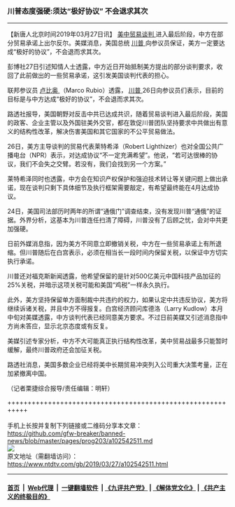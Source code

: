 ### 川普态度强硬:须达“极好协议” 不会退求其次
------------------------

<div class="post_content" itemprop="articleBody">
 <p>
  【新唐人北京时间2019年03月27日讯】
  <a href="https://www.ntdtv.com/gb/34765.htm">
   美中贸易谈判
  </a>
  进入最后阶段，中方在部分贸易承诺上出尔反尔。美媒消息，美国总统
  <a href="https://www.ntdtv.com/gb/川普.htm">
   川普
  </a>
  向参议员保证，美方一定要达成“极好的协议”，不会退而求其次。
 </p>
 <p>
  彭博社27日引述知情人士透露，中方近日开始抵制美方提出的部分谈判要求，收回了此前做出的一些贸易承诺，这引发美国谈判代表的担心。
 </p>
 <p>
  联邦参议员
  <a href="https://www.ntdtv.com/gb/卢比奥.htm">
   卢比奥
  </a>
  （Marco Rubio）透露，
  <a href="https://www.ntdtv.com/gb/川普.htm">
   川普
  </a>
  26日向参议员们表示，目前的目标是与中方达成“极好的协议”，不会退而求其次。
 </p>
 <p>
  路透社报导，美国朝野对反击中共已达成共识，随着贸易谈判进入最后阶段，美国的政客、企业主管以及外国驻美外交官，都在敦促川普团队坚持要求中共做出有意义的结构性改革，解决伤害美国和其它国家的不公平贸易做法。
 </p>
 <p>
  26日，美方主导谈判的贸易代表莱特希泽（Robert Lighthizer）也对全国公共广播电台（NPR）表示，对达成协议“不一定充满希望”。他说，“若可达很棒的协议，我们不会失之交臂。若没有，我们会找到另一个方案。”
 </p>
 <p>
  莱特希泽同时也透露，中方会在知识产权保护和强迫技术转让等关键问题上做出承诺，现在谈判只剩下具体细节及执行框架需要敲定，有希望最终能在4月达成协议。
 </p>
 <p>
  24日，美国司法部历时两年的所谓“通俄门”调查结束，没有发现川普“通俄”的证据。外界分析，这基本为川普连任扫清了障碍，川普没有了后顾之忧，会对中共更加强硬。
 </p>
 <p>
  日前外媒消息指，因为美方不同意立即撤销关税，中方在一些贸易承诺上有所退缩。但川普随后在白宫表示，必须在相当长一段时间内保留关税，以保证中方切实执行承诺。
 </p>
 <p>
  川普还对福克斯新闻透露，他希望保留的是针对500亿美元中国科技产品加征的25%关税，并暗示这项关税可能和美国“鸡税”一样永久执行。
 </p>
 <p>
  此外，美方坚持保留单方面制裁中共违约的权力，如果认定中共违反协议，美方将继续诉诸关税，并且中方不得报复。白宫经济顾问库德洛（Larry Kudlow）本月中旬对美媒透露，中方谈判代表已经同意美方要求。不过日前美媒又引述消息指中方尚未答应，显示北京态度或有反复。
 </p>
 <p>
  美媒引述专家分析，中方不大可能真正执行结构性改革，美中贸易战最多只能暂时缓解，最终川普政府还会加征关税。
 </p>
 <p>
  路透社消息，美国多数企业已经将美中长期贸易冲突列入公司重大决策考量，正在加紧撤离中国。
 </p>
 <p>
  （记者栗捷综合报导/责任编辑：明轩）
 </p>
 <div class="single_ad">
 </div>
</div>

+++++++++++++++++++++++++++++++++++++++++++++++++++++++++++<br/><br/>
手机上长按并复制下列链接或二维码分享本文章：<br/>
https://github.com/gfw-breaker/banned-news/blob/master/pages/prog203/a102542511.md <br/>
<a href='https://github.com/gfw-breaker/banned-news/blob/master/pages/prog203/a102542511.md'><img src='https://github.com/gfw-breaker/banned-news/blob/master/pages/prog203/a102542511.md.png'/></a> <br/>
原文地址（需翻墙访问）：https://www.ntdtv.com/gb/2019/03/27/a102542511.html


------------------------
#### [首页](https://github.com/gfw-breaker/banned-news/blob/master/README.md) &nbsp;|&nbsp; [Web代理](https://github.com/labour-camp/helloworld) &nbsp;|&nbsp; [一键翻墙软件](https://github.com/gfw-breaker/nogfw/blob/master/README.md) &nbsp;| [《九评共产党》](https://github.com/gfw-breaker/9ping.md/blob/master/README.md#九评之一评共产党是什么) | [《解体党文化》](https://github.com/gfw-breaker/jtdwh.md/blob/master/README.md) | [《共产主义的终极目的》](https://github.com/gfw-breaker/gczydzjmd.md/blob/master/README.md)


